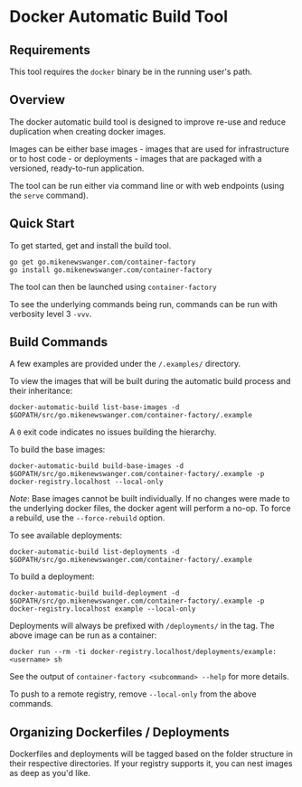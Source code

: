 # Docker Automatic Build Tool #

## Requirements ##

This tool requires the `docker` binary be in the running user's path.

## Overview ##

The docker automatic build tool is designed to improve re-use and reduce duplication when creating docker images.

Images can be either base images - images that are used for infrastructure or to host code - or deployments - images that are packaged with a versioned, ready-to-run application.

The tool can be run either via command line or with web endpoints (using the `serve` command).

## Quick Start ##

To get started, get and install the build tool.

```
go get go.mikenewswanger.com/container-factory
go install go.mikenewswanger.com/container-factory
```

The tool can then be launched using `container-factory`

To see the underlying commands being run, commands can be run with verbosity level 3 `-vvv`.

## Build Commands #

A few examples are provided under the `/.examples/` directory.

To view the images that will be built during the automatic build process and their inheritance:
```
docker-automatic-build list-base-images -d $GOPATH/src/go.mikenewswanger.com/container-factory/.example
```

A `0` exit code indicates no issues building the hierarchy.

To build the base images:

```
docker-automatic-build build-base-images -d $GOPATH/src/go.mikenewswanger.com/container-factory/.example -p docker-registry.localhost --local-only
```

*Note*: Base images cannot be built individually.  If no changes were made to the underlying docker files, the docker agent will perform a no-op.  To force a rebuild, use the `--force-rebuild` option.

To see available deployments:
```
docker-automatic-build list-deployments -d $GOPATH/src/go.mikenewswanger.com/container-factory/.example
```

To build a deployment:
```
docker-automatic-build build-deployment -d $GOPATH/src/go.mikenewswanger.com/container-factory/.example -p docker-registry.localhost example --local-only
```

Deployments will always be prefixed with `/deployments/` in the tag.  The above image can be run as a container:
```
docker run --rm -ti docker-registry.localhost/deployments/example:<username> sh
```

See the output of `container-factory <subcommand> --help` for more details.

To push to a remote registry, remove `--local-only` from the above commands.

## Organizing Dockerfiles / Deployments ##

Dockerfiles and deployments will be tagged based on the folder structure in their respective directories.  If your registry supports it, you can nest images as deep as you'd like.
